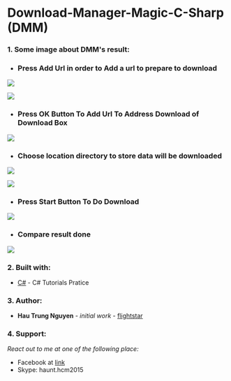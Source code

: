 # Download-Manager-Magic-C-Sharp (DMM)

### 1. Some image about DMM's result:

+ ### Press Add Url in order to Add a url to prepare to download

![](https://lh3.googleusercontent.com/Dqc9Y3q_s7cvrsvjmhIomLS4dWBfJOtQZzajQq9HRNik4o1FqXm7_ivnayNun_ucxrXNaxLlBQrZ2JKt0d_rposLuYKkWa5iGO9HvO1Y70RbOtOkV-88MQJmyaKrTj_lOo5qzCrzA0mzhYoIGSx8pYlJw2d4PWiObubjHqA-7Mw8D2IX_plVRgbLlj78F-plk_EXeE2SRCNhp9DomnQUNyzoHaBJEtNzIaCIzIG_YGVhyRAhPJOxql1aLDiHCTA0ow57GnA7C0zSU_dyZVfAtwB1W0WXKfzoLLwVnpdTg_mlSEUATSjqZXlG3M76__B1_o-1xXXJXGffSpPAVqTzhl3nZMM7UtK7-8tjojRpkl8DYL1wP98-o5IjhUlNiwk1XA3kZQIG6LHgOF_-zN1l9M7hbBWsqK93cimaIc-j7nLQorhaYMXA61mZ8itr0Hg5oxOkolv9c3KwoNFz1_mw0t1hEa1rcNlQhdth4qh5BZS9PGfW08hBpqVaEMyiNh_3-3W8iGzic78oRHfzdFfFWshMRIwyvGglGHq-ogqYHaSGCrFH9sQCl1-37i92OxFZdRRXJjSKQgBG7S0CWICX_pi7V8BCnmRQlbP-wTg=w838-h365-no)


![](https://lh3.googleusercontent.com/FwUpODmHX2UfVyapdJos1YQIlNQt3otCpjphbJQnDc0B4R5wem24MTBlOGvlJF6E06EwS_SdO-APVNxrQJ40aSV0Rjjl7Gw06K-eFLRYt0G_SkLHD-j4_dUhCpjh6TZ_Q-r8rzOCxmCkrAoIeOUovDO5HiNvlrmc5Ltn_ZOGtaMDkjDtViohMHQMgROnvIY4AkJRDi0etsLywD-0AXgAOTlpWE3eLb9MBzlYX9l2VsKM7yHBOuMvVkOhq2KsONnFOI5quPr8ZpNFQsocnNIRCIBXgqTMFnoM7r21zHq-j-7FN7EZ2dJACLz3Yho9evoYlEDXDiARrviJIT0KMwItbvJ8Mi-s8DARczI1yHrBw3KuAERpb-1LQtDmCaJoQoEV_P2jrivSVhp6ZnOfJhdgH10IbZTF8mlR9pDyCm-lvPE91KR5lk0hW5FR2znVqnudXV9qGG-qQ5GfySqZ3HXtwb55tje_87jEY61D4nvRtmUe35w0OD8z8PtHmNgN2ZlB_1RADSnbXaO_rhH7HVcFfF7KtTy0A_kf27bZ4iUiQWbdp5Y8JT87KWkC8T-I4LKwHOg5TO230CY5vHm2l9UMSsIGM67pcV9dZpXeR821_OYqCNhDpaJg83VR-JjxVcbM22o_nBxDeUV0awlRPcySoZ2aS-ymXOrN=w847-h387-no)


+ ### Press OK Button To Add Url To Address Download of Download Box

![](https://lh3.googleusercontent.com/yTxG2xwHRb4CLtzdkuzmyJJ5WhHZO_u9x_MWMd2Fg7pKC3pFhYIcFZwEj_Z7KsWmtYFqV04Qn5hhbtb3f5TDriSw16t-3bGrFjYgz2v2ft_AygsmZtdfE-ze1CFTx3aT5ZRRUHHwKxh6o0-CBKigVF5fkY_aVUWC8arwZWOhew9JuI2tT_hQp4OHn6XXw2i26f9jp-MbuxNpURzDN6sRb01WNDQ6qqXWbCwjrHqJtEzrv3EQIs2Nrt5dgsepOEwrfXElt433nTUAR2x6YmhZpQ_VlUFniWhNFip3blytgJ-LcMZuDY3y3zTQSLceeB-cQOkBD1FW2og1ITJxm18SiHfmaGQ4ch44X6YFyN32KF0HyvqpQJ5xFfONI5bdYfjMQ0tX0gvYoZmSwhk4vD2toeHpLAS2c20n4m8DEXGSLa04pWgKXBAti6rgv8ga7Up-VSlfbZejHJy1Ye_3edmQ97CLof49JtqfPYGTACcL_gPI8kz-bizoQawbYdS0-hnBwr5qTPd0DL3ypyt5zeQJkySDTlLKJdv6Pd1erJNSqTbUVKX1WLNL5LJYNlLO-ejslOZIKK645DEC3EbOZ8H8-RLJx0XdTnTRWqQCPzm7RWCeP2TP7bCYxa3FQ-KqEl9htj0PGwrtmdPTB71ymLHAI58qJtaTX-2q=w895-h461-no)


+ ### Choose location directory to store data will be downloaded

![](https://lh3.googleusercontent.com/yTxG2xwHRb4CLtzdkuzmyJJ5WhHZO_u9x_MWMd2Fg7pKC3pFhYIcFZwEj_Z7KsWmtYFqV04Qn5hhbtb3f5TDriSw16t-3bGrFjYgz2v2ft_AygsmZtdfE-ze1CFTx3aT5ZRRUHHwKxh6o0-CBKigVF5fkY_aVUWC8arwZWOhew9JuI2tT_hQp4OHn6XXw2i26f9jp-MbuxNpURzDN6sRb01WNDQ6qqXWbCwjrHqJtEzrv3EQIs2Nrt5dgsepOEwrfXElt433nTUAR2x6YmhZpQ_VlUFniWhNFip3blytgJ-LcMZuDY3y3zTQSLceeB-cQOkBD1FW2og1ITJxm18SiHfmaGQ4ch44X6YFyN32KF0HyvqpQJ5xFfONI5bdYfjMQ0tX0gvYoZmSwhk4vD2toeHpLAS2c20n4m8DEXGSLa04pWgKXBAti6rgv8ga7Up-VSlfbZejHJy1Ye_3edmQ97CLof49JtqfPYGTACcL_gPI8kz-bizoQawbYdS0-hnBwr5qTPd0DL3ypyt5zeQJkySDTlLKJdv6Pd1erJNSqTbUVKX1WLNL5LJYNlLO-ejslOZIKK645DEC3EbOZ8H8-RLJx0XdTnTRWqQCPzm7RWCeP2TP7bCYxa3FQ-KqEl9htj0PGwrtmdPTB71ymLHAI58qJtaTX-2q=w895-h461-no)

![](https://lh3.googleusercontent.com/0vwzUVnEvhUkXaJXoYJcRlv6YGyXg5wC9MGMtQ36pWo_Y5PqEBXM2Lt4gql261GLExcLwmqte7WhlsYTeNkZ4mhuSMYFV6g4faDhNcvUon5p-w8OaLHKB6SG6gI5hXIJA1gNnfQCQ8gGvZZTYa2ADSxjAJkXOON1cJbVPanxo77BcKp0Nb65QJzrLHGkdQUEFz7_ESfSYujWeGAIdt9CpgkQ1lffPG96UVruZdHlI7pgJLnxgaNKGRqKo0d3Qk-GmRl8YdvfEtL7bUsDwX85gqYiNGneGaniK9K5oloD_L3WwYNJzwEl2b9Ar6VDcJfNu6eLd8Ysx35udfwP6_SbQZCFIRQFtvvEGzHFXuTrt0xw6yLO_DG0FUwiM-iLFbfGV3_b1EjveeAEzQcGq7WCS4eVT4FbkPCodN5O6KbiIKQXPUhThpJ7DVI6nx3vVYk_vKGGIYS1BsQuBbdnarEaXBb9ahLfeZwJYNg9J5T_3LiNdVWOprrxd3Dmww_nd4xBR94dvXI78r233h5nIFUZw4oD706N333TJIPG3gAX4Qc7IF_9x05VcjbROwf7AwZW4Z9LmtEuk9EUgLM3cO7uWDPDN_RrlI-UmYmaXLxt9THqZUwWckioa7iGm2C-JQ5fv3IXIZNeiDueS_r4CtS04Q6Ob1NceX7p=w897-h428-no)

+ ### Press Start Button To Do Download

![](https://lh3.googleusercontent.com/TPEiWuQb6URtbC2HQHCOKXmerODi8aSSsLv93O18B_O-ipxx4WIcXf4jg2KXRhLfGygEGdBPRDP5aeCuxlpFrtxBLtwT56I-kAl3Q6zu-fFTuBHTxN93Rx-dI_fgKxBRIavs2Y-G751c5UpveeDSnm-bT6dAfyRNWJRrj_qn0nxxRN7v7GE2Sj3pjZHtpurTu3CqDrhyM3mGLbHyH7F6uwWXvKUM53dev8gt7Z0O4FFo62MUJwosaNr3xoLXztKe4ZSichDrLd01t_Ay2KLL7omNrKqmusYrY3aax_T3WZGlvYuya4PFfYNU_Kkd5RB54s7UieJsg5QdbTwWFbEMqlxQ89N_XHfhwVsLiSg1RC-bXAmzNQ1XEMuC3cdtKznmMsWo7lnYjkYZjFAoQ91ts43V97MP-LveE7aR6qGVHRkqfv9mzPI1wKXZevRs9y9xJzSvmuAkVKDbt-mq2MpW_EQzMAEVYL1vy6ZeD8dD_GFUWX3Q9f-9WSS1Co73Fo1k8t_DSL5emR6NxkAx8d3trQ-VP9fMvUEnHAQXsfaWGwzvlzl2uLHxKRlPkST-MyGJ6Fmq56a8SOqb5UhSsAp56x_JwCI4YOxVqpYJVpfXKEcihNa0_aUQPHxAEGt663xbvHOrv5ywSDRw0lRghlRhyzUUgWPDXpym=w857-h385-no)

+ ### Compare result done
![](https://lh3.googleusercontent.com/NUq4x1YjSciIVNztOFbXw_Q2tljcxZIqrt3lwJupWJOyGj0EyFXYXdrb9GjJH6fjQrKHCT9ejMCtVX6iDwuMJzhnE7666V5R6L7y_MLyXVeagVgl5m8-glxh1y8SEoxGCgzOM67Qbb0DtqBOabdV3TggZE9cE4klKinmsd_zWCYCboT59x6e-ngCoFThttVwLfmZVKcRONZuHjHSTUh4Pn4D-KClYHecqHv9dRXahR6kgAV0lRB84eAuGdg_P-jFAiJc7x6lplLj4i-M_d3lgZQ8etBByC4h5CYNnPrN0hMYE_2bwMup0o3DKQOrMxycV0FknTlDXSq0VRl7JJ8cE9N5JWbVInjEg3DaPuu_0hOw2Teuq6FrzYUIAdRoRybk8U5dRWpUG0LjxfqvLZQ5V4hSEhVBD-iqT3XSnsv0_zZspoi87ux3U51dlHycBZDbilOURwAoieKXWagMGzkzga8gglb5uVg-fq64Z4HPA9GbX5lEwh9CnKToN9Jy-6rCdSbtnR_Y-QEQD6_QuBRYMH9onp3ZM5EQ1YyVYb2BURd1spGyWZINydZ8rUK8iPJdrhE1rdKGV3WYgk9qjAsnsLi_WN8qh_t5EDJEVyx9vVyLMeRn5vxguttXAtrrCdhzLTsw3JdwpSaIYIrA9uUO-eBHuvHW4Y37=w843-h324-no)

### 2. Built with:

+ [C#](https://docs.microsoft.com/en-us/dotnet/csharp/tutorials/) - C# Tutorials Pratice

### 3. Author:

+ **Hau Trung Nguyen** - *initial work* - [flightstar](https://github.com/flightstar)

### 4. Support:

*React out to me at one of the following place:*
+ Facebook at [link](https://www.facebook.com/haunt.hcm2015)
+ Skype: haunt.hcm2015
